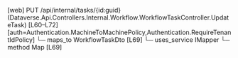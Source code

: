 [web] PUT /api/internal/tasks/{id:guid}  (Dataverse.Api.Controllers.Internal.Workflow.WorkflowTaskController.UpdateTask)  [L60–L72] [auth=Authentication.MachineToMachinePolicy,Authentication.RequireTenantIdPolicy]
  └─ maps_to WorkflowTaskDto [L69]
  └─ uses_service IMapper
    └─ method Map [L69]

